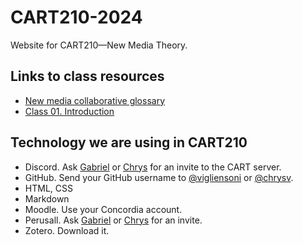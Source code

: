 # CART210-2024
Website for CART210—New Media Theory.

## Links to class resources
- [New media collaborative glossary](/glossary.md)
- [Class 01. Introduction](/CART210-2024/C01-introduction)

## Technology we are using in CART210
- Discord. Ask [Gabriel](mailto:gabriel.vigliensoni@concordia.ca) or [Chrys](mailto:chrys.vilvang@concordia.ca) for an invite to the CART server.
- GitHub. Send your GitHub username to [@vigliensoni](https://github.com/vigliensoni) or [@chrysv](https://github.com/chrysv).
- HTML, CSS
- Markdown
- Moodle. Use your Concordia account.
- Perusall. Ask [Gabriel](mailto:gabriel.vigliensoni@concordia.ca) or [Chrys](mailto:chrys.vilvang@concordia.ca) for an invite.
- Zotero. Download it. 
